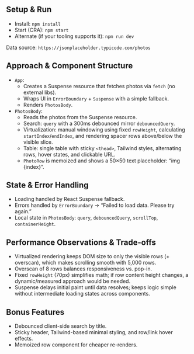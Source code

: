 ## Setup & Run

- Install: `npm install`
- Start (CRA): `npm start`
- Alternate (if your tooling supports it): `npm run dev`

Data source: `https://jsonplaceholder.typicode.com/photos`

## Approach & Component Structure

- `App`:
  - Creates a Suspense resource that fetches photos via `fetch` (no external libs).
  - Wraps UI in `ErrorBoundary` + `Suspense` with a simple fallback.
  - Renders `PhotosBody`.
- `PhotosBody`:
  - Reads the photos from the Suspense resource.
  - Search: `query` with a 300ms debounced mirror `debouncedQuery`.
  - Virtualization: manual windowing using fixed `rowHeight`, calculating `startIndex`/`endIndex`, and rendering spacer rows above/below the visible slice.
  - Table: single table with sticky `<thead>`, Tailwind styles, alternating rows, hover states, and clickable URL.
  - `PhotoRow` is memoized and shows a 50×50 text placeholder: “img {index}”.

## State & Error Handling

- Loading handled by React Suspense fallback.
- Errors handled by `ErrorBoundary` → “Failed to load data. Please try again.”
- Local state in `PhotosBody`: `query`, `debouncedQuery`, `scrollTop`, `containerHeight`.

## Performance Observations & Trade-offs

- Virtualized rendering keeps DOM size to only the visible rows (+ overscan), which makes scrolling smooth with 5,000 rows.
- Overscan of 8 rows balances responsiveness vs. pop-in.
- Fixed `rowHeight` (70px) simplifies math; if row content height changes, a dynamic/measured approach would be needed.
- Suspense delays initial paint until data resolves; keeps logic simple without intermediate loading states across components.

## Bonus Features

- Debounced client-side search by title.
- Sticky header, Tailwind-based minimal styling, and row/link hover effects.
- Memoized row component for cheaper re-renders.
